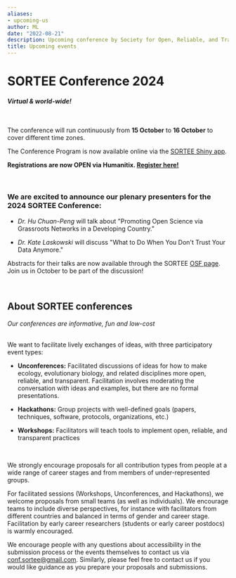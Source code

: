 ```yaml
---
aliases:
- upcoming-us
author: ML
date: "2022-08-21"
description: Upcoming conference by Society for Open, Reliable, and Transparent Ecology and Evolutionary biology (SORTEE)
title: Upcoming events
---
```


# SORTEE Conference 2024

#### *Virtual & world-wide!*

 

The conference will run continuously from **15 October** to **16 October** to cover different time zones.

The Conference Program is now available online via the [SORTEE Shiny app](https://conf-sortee.shinyapps.io/program-app/).

**Registrations are now OPEN via Humanitix. [Register here!](https://events.humanitix.com/sortee-conference-2024)**

&nbsp;  

### We are excited to announce our plenary presenters for the 2024 SORTEE Conference:

- *Dr. Hu Chuan-Peng* will talk about "Promoting Open Science via Grassroots Networks in a Developing Country."

- *Dr. Kate Laskowski* will discuss "What to Do When You Don't Trust Your Data Anymore."

Abstracts for their talks are now available through the SORTEE [OSF page](https://osf.io/meetings/SORTEE2024/). Join us in October to be part of the discussion!

&nbsp;  

## About SORTEE conferences

*Our conferences are informative, fun and low-cost*  
 

We want to facilitate lively exchanges of ideas, with three participatory event types:  
- **Unconferences:** Facilitated discussions of ideas for how to make ecology, evolutionary biology, and related disciplines more open, reliable, and transparent. Facilitation involves moderating the conversation with ideas and examples, but there are no formal presentations.

-   **Hackathons:** Group projects with well-defined goals (papers, techniques, software, protocols, organizations, etc.)

-   **Workshops:** Facilitators will teach tools to implement open, reliable, and transparent practices

 

We strongly encourage proposals for all contribution types from people at a wide range of career stages and from members of under-represented groups.

For facilitated sessions (Workshops, Unconferences, and Hackathons), we welcome proposals from small teams (as well as individuals). We encourage teams to include diverse perspectives, for instance with facilitators from different countries and balanced in terms of gender and career stage. Facilitation by early career researchers (students or early career postdocs) is warmly encouraged.

We encourage people with any questions about accessibility in the submission process or the events themselves to contact us via [conf.sortee@gmail.com](mailto:conf.sortee@gmail.com). Similarly, please feel free to contact us if you would like guidance as you prepare your proposals and submissions.
